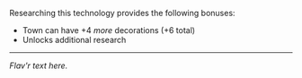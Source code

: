 Researching this technology provides the following bonuses:
* Town can have +4 _more_ decorations (+6 total)
* Unlocks additional research

---

_Flav'r text here._
